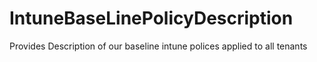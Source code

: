 # IntuneBaseLinePolicyDescription
Provides Description of our baseline intune polices applied to all tenants

